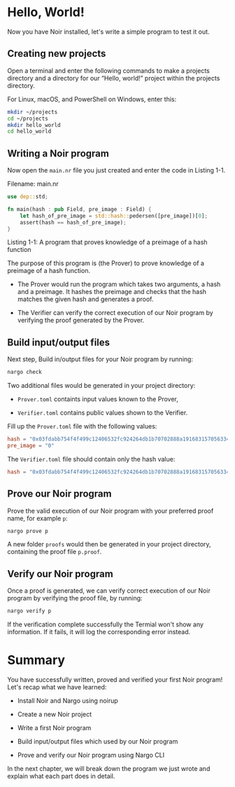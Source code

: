 # Hello, World!

Now you have Noir installed, let's write a simple program to test it out.

## Creating new projects

Open a terminal and enter the following commands to make a projects directory and a directory for our “Hello, world!” project within the projects directory.

For Linux, macOS, and PowerShell on Windows, enter this:

```bash
mkdir ~/projects
cd ~/projects
mkdir hello_world
cd hello_world
```

## Writing a Noir program

Now open the `main.nr` file you just created and enter the code in Listing 1-1.

Filename: main.nr

```rust
use dep::std;

fn main(hash : pub Field, pre_image : Field) {
    let hash_of_pre_image = std::hash::pedersen([pre_image])[0];
    assert(hash == hash_of_pre_image);
}
```

Listing 1-1: A program that proves knowledge of a preimage of a hash function

The purpose of this program is (the Prover) to prove knowledge of a preimage of a hash function.

- The Prover would run the program which takes two arguments, a hash and a preimage. It hashes the preimage and checks that the hash matches the given hash and generates a proof.

- The Verifier can verify the correct execution of our Noir program by verifying the proof generated by the Prover.

## Build input/output files

Next step, Build in/output files for your Noir program by running:

```bash
nargo check
```

Two additional files would be generated in your project directory:

- `Prover.toml` containts input values known to the Prover,

- `Verifier.toml` contains public values shown to the Verifier.

Fill up the `Prover.toml` file with the following values:

```toml
hash = "0x03fdabb754f4f499c12406532fc924264db1b70702888a191683157056334d61"
pre_image = "0"
```

The `Verifier.toml` file should contain only the hash value:

```toml
hash = "0x03fdabb754f4f499c12406532fc924264db1b70702888a191683157056334d61"
```

## Prove our Noir program

Prove the valid execution of our Noir program with your preferred proof name, for example `p`:

```bash
nargo prove p
```

A new folder `proofs` would then be generated in your project directory, containing the proof file `p.proof`.

## Verify our Noir program

Once a proof is generated, we can verify correct execution of our Noir program by verifying the proof file, by running:

```bash
nargo verify p
```

If the verification complete successfully the Termial won't show any information. If it fails, it will log the corresponding error instead.

# Summary

You have successfully written, proved and verified your first Noir program! Let's recap what we have learned:

- Install Noir and Nargo using noirup

- Create a new Noir project

- Write a first Noir program

- Build input/output files which used by our Noir program

- Prove and verify our Noir program using Nargo CLI

In the next chapter, we will break down the program we just wrote and explain what each part does in detail.
